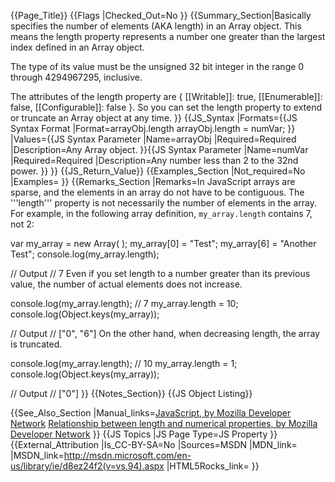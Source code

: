 {{Page_Title}}
{{Flags
|Checked_Out=No
}}
{{Summary_Section|Basically specifies the number of elements (AKA length) in an Array object. This means the length property represents a number one greater than the largest index defined in an Array object.

The type of its value must be the unsigned 32 bit integer in the range 0 through 4294967295, inclusive.

The attributes of the length property are { [[Writable]]: true, [[Enumerable]]: false, [[Configurable]]: false }. So you can set the length property to extend or truncate an Array object at any time.
}}
{{JS_Syntax
|Formats={{JS Syntax Format
|Format=arrayObj.length
arrayObj.length = numVar;
}}
|Values={{JS Syntax Parameter
|Name=arrayObj
|Required=Required
|Description=Any Array object.
}}{{JS Syntax Parameter
|Name=numVar
|Required=Required
|Description=Any number less than 2 to the 32nd power.
}}
}}
{{JS_Return_Value}}
{{Examples_Section
|Not_required=No
|Examples=
}}
{{Remarks_Section
|Remarks=In JavaScript arrays are sparse, and the elements in an array do not have to be contiguous. The '''length''' property is not necessarily the number of elements in the array. For example, in the following array definition, <code>my_array.length</code> contains 7, not 2:

 var my_array = new Array( );
 my_array[0] = "Test";
 my_array[6] = "Another Test";
 console.log(my_array.length);
 
 // Output
 // 7
Even if you set length to a number greater than its previous value, the number of actual elements does not increase.

 console.log(my_array.length); // 7
 my_array.length = 10;
 console.log(Object.keys(my_array));
 
 // Output
 // ["0", "6"]
On the other hand, when decreasing length, the array is truncated.

 console.log(my_array.length); // 10
 my_array.length = 1;
 console.log(Object.keys(my_array));
 
 // Output
 // ["0"]
}}
{{Notes_Section}}
{{JS Object Listing}}

{{See_Also_Section
|Manual_links=<a href="https://developer.mozilla.org/en-US/docs/Web/JavaScript/Reference/Global_Objects/Array/length" target="_blank">JavaScript, by Mozilla Developer Network</a>
<a href="https://developer.mozilla.org/en-US/docs/Web/JavaScript/Reference/Global_Objects/Array#Relationship_between_length_and_numerical_properties" target="_blank">Relationship between length and numerical properties, by Mozilla Developer Network</a>
}}
{{JS Topics
|JS Page Type=JS Property
}}
{{External_Attribution
|Is_CC-BY-SA=No
|Sources=MSDN
|MDN_link=
|MSDN_link=http://msdn.microsoft.com/en-us/library/ie/d8ez24f2(v=vs.94).aspx
|HTML5Rocks_link=
}}